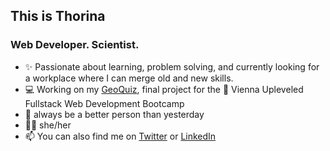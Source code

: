 ## This is Thorina 
### Web Developer. Scientist.

- ✨ Passionate about learning, problem solving, and currently looking for a workplace where I can merge old and new skills.
- 💻 Working on my [GeoQuiz](https://quiz-world-geograpy.herokuapp.com), final project for the 🚀 Vienna Upleveled Fullstack Web Development Bootcamp  
- 🌱 always be a better person than yesterday
- 🙋🏻 she/her
- 📫 You can also find me on [Twitter](https://twitter.com/ThorinaBoenke) or [LinkedIn](https://www.linkedin.com/in/thorina-boenke/)

